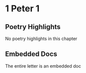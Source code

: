 # 1 Peter 1

## Poetry Highlights

No poetry highlights in this chapter

## Embedded Docs

The entire letter is an embedded doc

